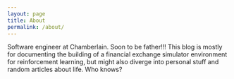 ```yaml
---
layout: page
title: About
permalink: /about/
---
```


Software engineer at Chamberlain.
Soon to be father!!!
This blog is mostly for documenting the building of a financial exchange simulator environment for reinforcement learning, but might also diverge into personal stuff and random articles about life. Who knows?


